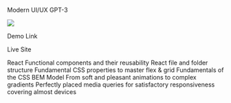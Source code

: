 Modern UI/UX GPT-3


<img src="darkMuz" />

Demo Link

Live Site


React Functional components and their reusability
React file and folder structure
Fundamental CSS properties to master flex & grid
Fundamentals of the CSS BEM Model
From soft and pleasant animations to complex gradients
Perfectly placed media queries for satisfactory responsiveness covering almost devices
